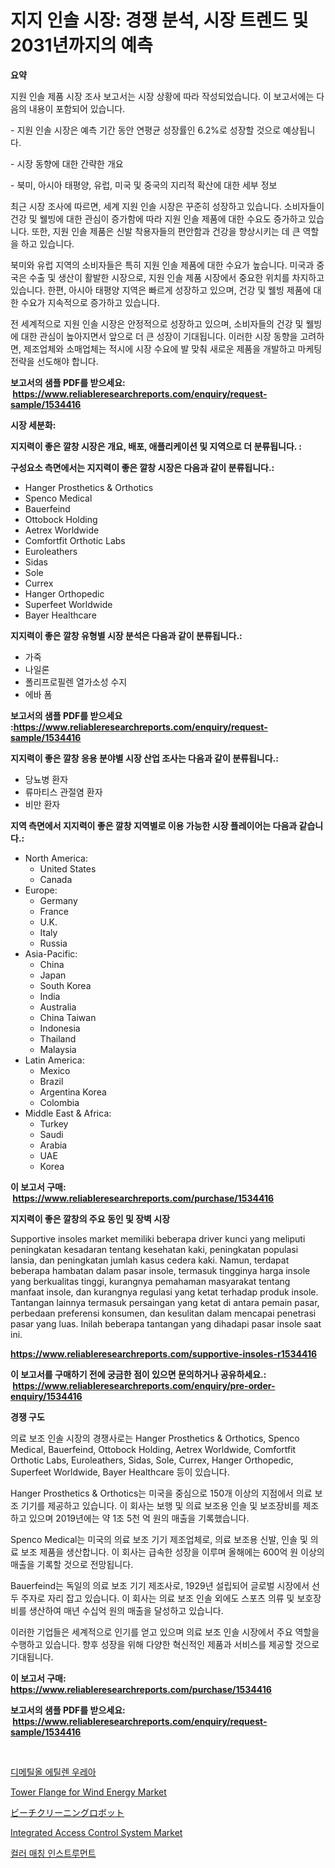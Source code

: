 <p><h1>지지 인솔 시장: 경쟁 분석, 시장 트렌드 및 2031년까지의 예측</h1></p><p><strong>요약</strong></p>
<p><p>지원 인솔 제품 시장 조사 보고서는 시장 상황에 따라 작성되었습니다. 이 보고서에는 다음의 내용이 포함되어 있습니다.</p><p>- 지원 인솔 시장은 예측 기간 동안 연평균 성장률인 6.2%로 성장할 것으로 예상됩니다.</p><p>- 시장 동향에 대한 간략한 개요</p><p>- 북미, 아시아 태평양, 유럽, 미국 및 중국의 지리적 확산에 대한 세부 정보</p><p>최근 시장 조사에 따르면, 세계 지원 인솔 시장은 꾸준히 성장하고 있습니다. 소비자들이 건강 및 웰빙에 대한 관심이 증가함에 따라 지원 인솔 제품에 대한 수요도 증가하고 있습니다. 또한, 지원 인솔 제품은 신발 착용자들의 편안함과 건강을 향상시키는 데 큰 역할을 하고 있습니다.</p><p>북미와 유럽 지역의 소비자들은 특히 지원 인솔 제품에 대한 수요가 높습니다. 미국과 중국은 수출 및 생산이 활발한 시장으로, 지원 인솔 제품 시장에서 중요한 위치를 차지하고 있습니다. 한편, 아시아 태평양 지역은 빠르게 성장하고 있으며, 건강 및 웰빙 제품에 대한 수요가 지속적으로 증가하고 있습니다.</p><p>전 세계적으로 지원 인솔 시장은 안정적으로 성장하고 있으며, 소비자들의 건강 및 웰빙에 대한 관심이 높아지면서 앞으로 더 큰 성장이 기대됩니다. 이러한 시장 동향을 고려하면, 제조업체와 소매업체는 적시에 시장 수요에 발 맞춰 새로운 제품을 개발하고 마케팅 전략을 선도해야 합니다.</p></p>
<p><strong>보고서의 샘플 PDF를 받으세요: &nbsp;<a href="https://www.reliableresearchreports.com/enquiry/request-sample/1534416">https://www.reliableresearchreports.com/enquiry/request-sample/1534416</a></strong></p>
<p><strong>시장 세분화:</strong></p>
<p><strong> 지지력이 좋은 깔창 시장은 개요, 배포, 애플리케이션 및 지역으로 더 분류됩니다. :</strong></p>
<p><strong>구성요소 측면에서는 지지력이 좋은 깔창 시장은 다음과 같이 분류됩니다.:</strong></p>
<p><ul><li>Hanger Prosthetics & Orthotics</li><li>Spenco Medical</li><li>Bauerfeind</li><li>Ottobock Holding</li><li>Aetrex Worldwide</li><li>Comfortfit Orthotic Labs</li><li>Euroleathers</li><li>Sidas</li><li>Sole</li><li>Currex</li><li>Hanger Orthopedic</li><li>Superfeet Worldwide</li><li>Bayer Healthcare</li></ul></p>
<p><strong> 지지력이 좋은 깔창 유형별 시장 분석은 다음과 같이 분류됩니다.:</strong></p>
<p><ul><li>가죽</li><li>나일론</li><li>폴리프로필렌 열가소성 수지</li><li>에바 폼</li></ul></p>
<p><strong>보고서의 샘플 PDF를 받으세요 :<a href="https://www.reliableresearchreports.com/enquiry/request-sample/1534416">https://www.reliableresearchreports.com/enquiry/request-sample/1534416</a></strong></p>
<p><strong> 지지력이 좋은 깔창 응용 분야별 시장 산업 조사는 다음과 같이 분류됩니다.:</strong></p>
<p><ul><li>당뇨병 환자</li><li>류마티스 관절염 환자</li><li>비만 환자</li></ul></p>
<p><strong>지역 측면에서 지지력이 좋은 깔창 지역별로 이용 가능한 시장 플레이어는 다음과 같습니다.:</strong></p>
<p><ul>
    <li>
        North America:
        <ul>
            <li>United States</li>
            <li>Canada</li>
        </ul>
    </li>
    <li>
        Europe:
        <ul>
            <li>Germany</li>
            <li>France</li>
            <li>U.K.</li>
            <li>Italy</li>
            <li>Russia</li>
        </ul>
    </li>
    <li>
        Asia-Pacific:
        <ul>
            <li>China</li>
            <li>Japan</li>
            <li>South Korea</li>
            <li>India</li>
            <li>Australia</li>
            <li>China Taiwan</li>
            <li>Indonesia</li>
            <li>Thailand</li>
            <li>Malaysia</li>
        </ul>
    </li>
    <li>
        Latin America:
        <ul>
            <li>Mexico</li>
            <li>Brazil</li>
            <li>Argentina Korea</li>
            <li>Colombia</li>
        </ul>
    </li>
    <li>
        Middle East & Africa:
        <ul>
            <li>Turkey</li>
            <li>Saudi</li>
            <li>Arabia</li>
            <li>UAE</li>
            <li>Korea</li>
        </ul>
    </li>
    </ul></p>
<p><strong>이 보고서 구매: &nbsp;<a href="https://www.reliableresearchreports.com/purchase/1534416">https://www.reliableresearchreports.com/purchase/1534416</a></strong></p>
<p><strong>지지력이 좋은 깔창의 주요 동인 및 장벽 시장</strong></p>
<p><p>Supportive insoles market memiliki beberapa driver kunci yang meliputi peningkatan kesadaran tentang kesehatan kaki, peningkatan populasi lansia, dan peningkatan jumlah kasus cedera kaki. Namun, terdapat beberapa hambatan dalam pasar insole, termasuk tingginya harga insole yang berkualitas tinggi, kurangnya pemahaman masyarakat tentang manfaat insole, dan kurangnya regulasi yang ketat terhadap produk insole. Tantangan lainnya termasuk persaingan yang ketat di antara pemain pasar, perbedaan preferensi konsumen, dan kesulitan dalam mencapai penetrasi pasar yang luas. Inilah beberapa tantangan yang dihadapi pasar insole saat ini.</p></p>
<p><strong><a href="https://www.reliableresearchreports.com/supportive-insoles-r1534416">https://www.reliableresearchreports.com/supportive-insoles-r1534416</a></strong></p>
<p><strong>이 보고서를 구매하기 전에 궁금한 점이 있으면 문의하거나 공유하세요.: &nbsp;<a href="https://www.reliableresearchreports.com/enquiry/pre-order-enquiry/1534416">https://www.reliableresearchreports.com/enquiry/pre-order-enquiry/1534416</a></strong></p>
<p><strong>경쟁 구도</strong></p>
<p><p>의료 보조 인솔 시장의 경쟁사로는 Hanger Prosthetics & Orthotics, Spenco Medical, Bauerfeind, Ottobock Holding, Aetrex Worldwide, Comfortfit Orthotic Labs, Euroleathers, Sidas, Sole, Currex, Hanger Orthopedic, Superfeet Worldwide, Bayer Healthcare 등이 있습니다.</p><p>Hanger Prosthetics & Orthotics는 미국을 중심으로 150개 이상의 지점에서 의료 보조 기기를 제공하고 있습니다. 이 회사는 보행 및 의료 보조용 인솔 및 보조장비를 제조하고 있으며 2019년에는 약 1조 5천 억 원의 매출을 기록했습니다.</p><p>Spenco Medical는 미국의 의료 보조 기기 제조업체로, 의료 보조용 신발, 인솔 및 의료 보조 제품을 생산합니다. 이 회사는 급속한 성장을 이루며 올해에는 600억 원 이상의 매출을 기록할 것으로 전망됩니다.</p><p>Bauerfeind는 독일의 의료 보조 기기 제조사로, 1929년 설립되어 글로벌 시장에서 선두 주자로 자리 잡고 있습니다. 이 회사는 의료 보조 인솔 외에도 스포츠 의류 및 보호장비를 생산하여 매년 수십억 원의 매출을 달성하고 있습니다.</p><p>이러한 기업들은 세계적으로 인기를 얻고 있으며 의료 보조 인솔 시장에서 주요 역할을 수행하고 있습니다. 향후 성장을 위해 다양한 혁신적인 제품과 서비스를 제공할 것으로 기대됩니다.</p></p>
<p><strong>이 보고서 구매: &nbsp; <a href="https://www.reliableresearchreports.com/purchase/1534416">https://www.reliableresearchreports.com/purchase/1534416</a></strong></p>
<p><strong>보고서의 샘플 PDF를 받으세요: &nbsp;<a href="https://www.reliableresearchreports.com/enquiry/request-sample/1534416">https://www.reliableresearchreports.com/enquiry/request-sample/1534416</a></strong><strong></strong></p>
<p>&nbsp;</p>
<p><p><a href="https://medium.com/@mehereenadusoye/%EB%94%94%EB%A9%94%ED%8B%B8%EC%98%AC-%EC%97%90%ED%8B%B8%EB%A0%8C-%EC%9A%94%EC%86%8C-%EC%8B%9C%EC%9E%A5-%EC%84%B1%EA%B3%B5%EC%A0%81%EC%9D%B8-%EB%B9%84%EC%A6%88%EB%8B%88%EC%8A%A4-%EC%A0%84%EB%9E%B5%EC%9D%98-%ED%95%B5%EC%8B%AC-2031%EB%85%84%EA%B9%8C%EC%A7%80-%EC%98%88%EC%B8%A1-1d0f504065cb">디메틸올 에틸렌 우레아</a></p><p><a href="https://www.linkedin.com/pulse/tower-flange-wind-energy-market-share-amp-new-trends-analysis-dvqbe?trackingId=7Njq98OXlzrrcN2YUN42KQ%3D%3D">Tower Flange for Wind Energy Market</a></p><p><a href="https://medium.com/@isacsimnis20231/%E3%83%93%E3%83%BC%E3%83%81%E3%82%AF%E3%83%AA%E3%83%BC%E3%83%8B%E3%83%B3%E3%82%B0%E3%83%AD%E3%83%9C%E3%83%83%E3%83%88%E5%B8%82%E5%A0%B4%E3%81%AE%E3%83%A1%E3%83%88%E3%83%AA%E3%82%AF%E3%82%B9%E3%82%92%E8%A7%A3%E8%AA%AD%E3%81%99%E3%82%8B-%E5%B8%82%E5%A0%B4%E3%82%B7%E3%82%A7%E3%82%A2-%E3%83%88%E3%83%AC%E3%83%B3%E3%83%89-%E6%88%90%E9%95%B7%E3%83%91%E3%82%BF%E3%83%BC%E3%83%B3-ebc671b7639c">ビーチクリーニングロボット</a></p><p><a href="https://www.linkedin.com/pulse/integrated-access-control-system-market-share-amp-new-trends-yfvae?trackingId=V4WmivaUuZJ88yWJ8DamUw%3D%3D">Integrated Access Control System Market</a></p><p><a href="https://medium.com/@snake68678/2024-2031-%EA%B8%B0%EA%B0%84%EC%9D%84-%EB%8C%80%EC%83%81%EC%9C%BC%EB%A1%9C-%ED%95%9C-%EC%BB%AC%EB%9F%AC-%EB%A7%A4%EC%B9%AD-%EA%B8%B0%EA%B8%B0-%EC%8B%9C%EC%9E%A5-%EB%8F%99%ED%96%A5-%EB%B0%8F-%EC%8B%9C%EC%9E%A5-%EB%B6%84%EC%84%9D%EC%9D%84-%EC%98%88%EC%B8%A1%ED%95%A9%EB%8B%88%EB%8B%A4-cdbe52ec00d3">컬러 매칭 인스트루먼트</a></p></p>